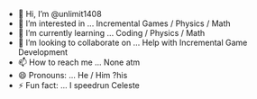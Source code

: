 - 👋 Hi, I’m @unlimit1408
- 👀 I’m interested in ... Incremental Games / Physics / Math
- 🌱 I’m currently learning ... Coding / Physics / Math
- 💞️ I’m looking to collaborate on ... Help with Incremental Game Development
- 📫 How to reach me ... None atm
- 😄 Pronouns: ... He / Him ?his
- ⚡ Fun fact: ... I speedrun Celeste

<!---
unlimit1408/unlimit1408 is a ✨ special ✨ repository because its `README.md` (this file) appears on your GitHub profile.
You can click the Preview link to take a look at your changes.
--->
